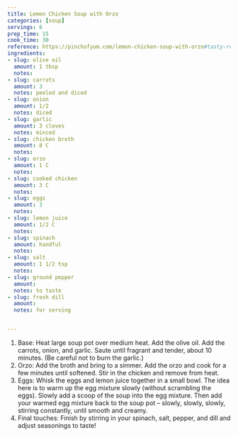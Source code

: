 ```yaml
---
title: Lemon Chicken Soup with Orzo
categories: [soup]
servings: 6
prep_time: 15
cook_time: 30
reference: https://pinchofyum.com/lemon-chicken-soup-with-orzo#tasty-recipes-48263
ingredients:
- slug: olive oil
  amount: 1 tbsp
  notes:
- slug: carrots
  amount: 3
  notes: peeled and diced
- slug: onion
  amount: 1/2
  notes: diced
- slug: garlic
  amount: 3 cloves
  notes: minced
- slug: chicken broth
  amount: 8 C
  notes:
- slug: orzo
  amount: 1 C
  notes:
- slug: cooked chicken
  amount: 3 C
  notes:
- slug: eggs
  amount: 3
  notes:
- slug: lemon juice
  amount: 1/2 C
  notes:
- slug: spinach
  amount: handful
  notes:
- slug: salt
  amount: 1 1/2 tsp
  notes:
- slug: ground pepper
  amount:
  notes: to taste
- slug: fresh dill
  amount:
  notes: for serving


---
```


1. Base: Heat large soup pot over medium heat. Add the olive oil. Add the carrots, onion, and garlic. Saute until fragrant and tender, about 10 minutes. (Be careful not to burn the garlic.)
2. Orzo: Add the broth and bring to a simmer. Add the orzo and cook for a few minutes until softened. Stir in the chicken and remove from heat.
3. Eggs: Whisk the eggs and lemon juice together in a small bowl. The idea here is to warm up the egg mixture slowly (without scrambling the eggs). Slowly add a scoop of the soup into the egg mixture. Then add your warmed egg mixture back to the soup pot – slowly, slowly, slowly, stirring constantly, until smooth and creamy.
4. Final touches: Finish by stirring in your spinach, salt, pepper, and dill and adjust seasonings to taste!
